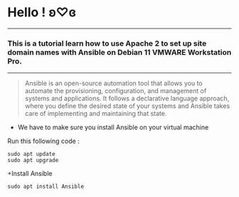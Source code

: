 

# Hello !  ʚ♡ɞ
- - - - - - -
### This is a tutorial learn how to use Apache 2 to set up site domain names with Ansible on  Debian 11  VMWARE Workstation Pro.
- -- - - - - 

>Ansible is an open-source automation tool that allows you to automate the provisioning, configuration, and management of systems and applications. It follows a declarative language approach, where you define the desired state of your systems and Ansible takes care of implementing and maintaining that state.

+ We have to make sure you install Ansible on your virtual machine

Run this following code :
```
sudo apt update
sudo apt upgrade

```
  +Install Ansible 
```
sudo apt install Ansible 

